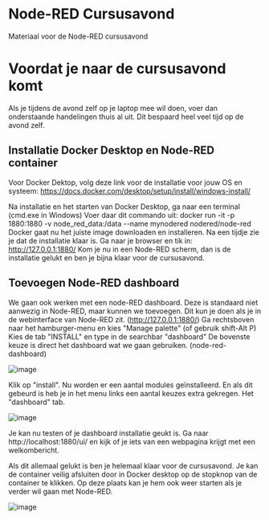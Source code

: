# Node-RED Cursusavond
Materiaal voor de Node-RED cursusavond

# Voordat je naar de cursusavond komt
Als je tijdens de avond zelf op je laptop mee wil doen, voer dan onderstaande handelingen thuis al uit.
Dit bespaard heel veel tijd op de avond zelf.

## Installatie Docker Desktop en Node-RED container
Voor Docker Dektop, volg deze link voor de installatie voor jouw OS en systeem:
https://docs.docker.com/desktop/setup/install/windows-install/

Na installatie en het starten van Docker Desktop, ga naar een terminal (cmd.exe in Windows)
Voer daar dit commando uit:     docker run -it -p 1880:1880 -v node_red_data:/data --name mynodered nodered/node-red
Docker gaat nu het juiste image downloaden en installeren.
Na een tijdje zie je dat de installatie klaar is.
Ga naar je browser en tik in: http://127.0.0.1:1880/
Kom je nu in een Node-RED scherm, dan is de installatie gelukt en ben je bijna klaar voor de cursusavond.

## Toevoegen Node-RED dashboard
We gaan ook werken met een node-RED dashboard.
Deze is standaard niet aanwezig in Node-RED, maar kunnen we toevoegen.
Dit kun je doen als je in de webinterface van Node-RED zit. (http://127.0.0.1:1880/)
Ga rechtsboven naar het hamburger-menu en kies "Manage palette" (of gebruik shift-Alt P)
Kies de tab "INSTALL" en type in de searchbar "dashboard"
De bovenste keuze is direct het dashboard wat we gaan gebruiken. (node-red-dashboard)

![image](https://github.com/user-attachments/assets/eb9e4006-661f-47ce-b992-db8ed9cc0134)

Klik op "install".
Nu worden er een aantal modules geïnstalleerd. En als dit gebeurd is heb je in het menu links een aantal keuzes extra gekregen.
Het "dashboard" tab.

![image](https://github.com/user-attachments/assets/05523825-3bb4-4d10-890d-1d372cd76bc6)

Je kan nu testen of je dashboard installatie geukt is. 
Ga naar http://localhost:1880/ui/ en kijk of je iets van een webpagina krijgt met een welkombericht.

Als dit allemaal gelukt is ben je helemaal klaar voor de cursusavond.
Je kan de container veilig afsluiten door in Docker desktop op de stopknop van de container te klikken.
Op deze plaats kan je hem ook weer starten als je verder wil gaan met Node-RED.

![image](https://github.com/user-attachments/assets/8a0d78e8-708e-41cb-a3ef-72fb021de4e0)




